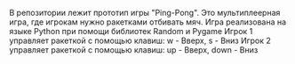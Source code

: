 В репозитории лежит прототип игры "Ping-Pong". Это мультиплеерная игра, где игрокам нужно ракетками отбивать мяч.
Игра реализована на языке Python при помощи библиотек Random и Pygame
Игрок 1 управляет ракеткой с помощью клавиш: w - Вверх, s - Вниз
Игрок 2 управляет ракеткой с помощью клавиш: up - Вверх, down - Вниз
